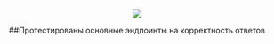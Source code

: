 <div id="header" align="center">
  <img src= "https://media.giphy.com/media/v1.Y2lkPTc5MGI3NjExb3dicWtzNHJiZ3RmendqNXBzYTNiMnR0d3h3azQzeGxoazdxbjBuaCZlcD12MV9naWZzX3NlYXJjaCZjdD1n/gw3IWyGkC0rsazTi/giphy.gif"</div>

  ##Протестированы основные эндпоинты на корректность ответов
